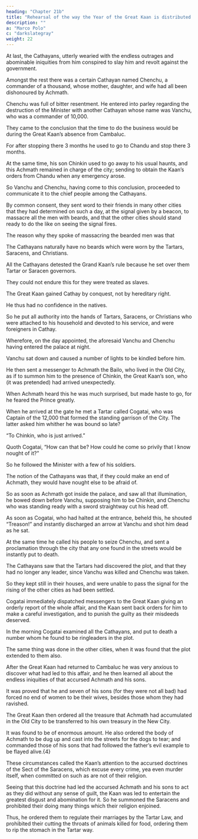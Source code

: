 ```yaml
---
heading: "Chapter 21b"
title: "Rehearsal of the way the Year of the Great Kaan is distributed."
description: ""
a: "Marco Polo"
c: "darkslategray"
weight: 22
---
```



At last, the Cathayans, utterly wearied with the endless outrages and abominable iniquities from him conspired to slay him and revolt against the government. 

Amongst the rest there was a certain Cathayan named Chenchu, a commander of a thousand, whose mother, daughter, and wife had all been dishonoured by Achmath. 

Chenchu was full of bitter resentment. He entered into parley regarding the destruction of the Minister with another Cathayan whose name was Vanchu, who was a commander of 10,000. 

They came to the conclusion that the time to do the business would be during the Great Kaan’s absence from Cambaluc. 

For after stopping there 3 months he used to go to Chandu and stop there 3 months. 

At the same time, his son Chinkin used to go away to his usual haunts, and this Achmath remained in charge of the city; sending to obtain the Kaan’s orders from Chandu when any emergency arose.

So Vanchu and Chenchu, having come to this conclusion, proceeded to communicate it to the chief people among the Cathayans.

By common consent, they sent word to their friends in many other cities that they had determined on such a day, at the signal given by a beacon, to massacre all the men with beards, and that the other cities should stand ready to do the like on seeing the signal fires.

The reason why they spoke of massacring the bearded men was that 

The Cathayans naturally have no beards which were worn by the Tartars, Saracens, and Christians. 

All the Cathayans detested the Grand Kaan’s rule because he set over them Tartar or Saracen governors.

They could not endure this for they were treated as slaves.

The Great Kaan gained Cathay by conquest, not by hereditary right.

He thus had no confidence in the natives.

So he put all authority into the hands of Tartars, Saracens, or Christians who were attached to his household and devoted to his service, and were foreigners in Cathay.

Wherefore, on the day appointed, the aforesaid Vanchu and Chenchu having entered the palace at night.

Vanchu sat down and caused a number of lights to be kindled before him. 

He then sent a messenger to Achmath the Bailo, who lived in the Old City, as if to summon him to the presence of Chinkin, the Great Kaan’s son, who (it was pretended) had arrived unexpectedly. 

When Achmath heard this he was much surprised, but made haste to go, for he feared the Prince greatly. 

When he arrived at the gate he met a Tartar called Cogatai, who was Captain of the 12,000 that formed the standing garrison of the City. The latter asked him whither he was bound so late? 

“To Chinkin, who is just arrived.” 

Quoth Cogatai, “How can that be? How could he come so privily that I know nought of it?” 

So he followed the Minister with a few of his soldiers.

The notion of the Cathayans was that, if they could make an end of Achmath, they would have nought else to be afraid of. 

So as soon as Achmath got inside the palace, and saw all that illumination, he bowed down before Vanchu, supposing him to be Chinkin, and Chenchu who was standing ready with a sword straightway cut his head off. 

As soon as Cogatai, who had halted at the entrance, beheld this, he shouted “Treason!” and instantly discharged an arrow at Vanchu and shot him dead as he sat.

At the same time he called his people to seize Chenchu, and sent a proclamation through the city that any one found in the streets would be instantly put to death. 

The Cathayans saw that the Tartars had discovered the plot, and that they had no longer any leader, since Vanchu was killed and Chenchu was taken. 

So they kept still in their houses, and were unable to pass the signal for the rising of the other cities as had been settled.

Cogatai immediately dispatched messengers to the Great Kaan giving an orderly report of the whole affair, and the Kaan sent back orders for him to make a careful investigation, and to punish the guilty as their misdeeds deserved. 

In the morning Cogatai examined all the Cathayans, and put to death a number whom he found to be ringleaders in the plot. 

The same thing was done in the other cities, when it was found that the plot extended to them also.


After the Great Kaan had returned to Cambaluc he was very anxious to discover what had led to this affair, and he then learned all about the endless iniquities of that accursed Achmath and his sons.

It was proved that he and seven of his sons (for they were not all bad) had forced no end of women to be their wives, besides those whom they had ravished. 

The Great Kaan then ordered all the treasure that Achmath had accumulated in the Old City to be transferred to his own treasury in the New City. 

It was found to be of enormous amount. He also ordered the body of Achmath to be dug up and cast into the streets for the dogs to tear; and commanded those of his sons that had followed the father’s evil example to be flayed alive.{4}

These circumstances called the Kaan’s attention to the accursed doctrines of the Sect of the Saracens, which excuse every crime, yea even murder itself, when committed on such as are not of their religion. 

Seeing that this doctrine had led the accursed Achmath and his sons to act as they did without any sense of guilt, the Kaan was led to entertain the greatest disgust and abomination for it. So he summoned the Saracens and prohibited their doing many things which their religion enjoined. 

Thus, he ordered them to regulate their marriages by the Tartar Law, and prohibited their cutting the throats of animals killed for food, ordering them to rip the stomach in the Tartar way.


